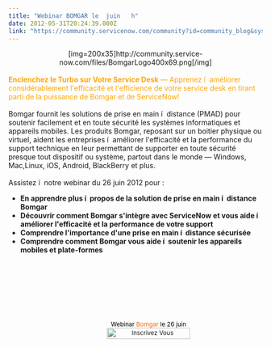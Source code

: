 ```yaml
---
title: "Webinar BOMGAR le  juin   h"
date: 2012-05-31T20:24:39.000Z
link: "https://community.servicenow.com/community?id=community_blog&sys_id=eefd662ddbd0dbc01dcaf3231f961993"
---
```

<p><div align="center">[img=200x35]http://community.service-now.com/files/BomgarLogo400x69.png[/img]</div><br /><font color='#FFA500'><strong>Enclenchez le Turbo sur Votre Service Desk</strong> — Apprenez í  améliorer considérablement l'efficacité et l'efficience de votre service desk en tirant parti de la puissance de Bomgar et de ServiceNow!</font><br /><br />Bomgar fournit les solutions de prise en main í  distance (PMAD) pour soutenir facilement et en toute sécurité les systèmes informatiques et appareils mobiles. Les produits Bomgar, reposant sur un boitier physique ou virtuel, aident les entreprises í  améliorer l'efficacité et la performance du support technique en leur permettant de supporter en toute sécurité presque tout dispositif ou système, partout dans le monde — Windows, Mac,Linux, iOS, Android, BlackBerry et plus.<br /><br />Assistez í  notre webinar du 26 juin 2012 pour :<br /><ul><li><strong>En apprendre plus í  propos de la solution de prise en main í  distance Bomgar</strong></li><li><strong>Découvrir comment Bomgar s'intègre avec ServiceNow et vous aide í  améliorer l'efficacité et la performance de votre support</strong></li><li><strong>Comprendre l'importance d'une prise en main í  distance sécurisée</strong></li><li><strong>Comprendre comment Bomgar vous aide í  soutenir les appareils mobiles et plate-formes</strong></li><li style="list-style: none"><br /><div style="margin-left: 2em"><br /><br /><br /><br /><br /><br /><p style="font-size: 12px; text-align: center;"><span style="text-align: center; color: #000000;">Webinar&nbsp;<span style="color: #ff6600;">Bomgar</span>&nbsp;le 26 juin</span><a href="https://www1.gotomeeting.com/register/480570593"><br /><img class="aligncenter size-full wp-image-115" title="inscrivezvous-blue" src="http://dev.imakumo.fr/wp-content/uploads/2012/01/inscrivezvous-grey.png" alt="Inscrivez Vous" width="165" height="22" /></a></p></div></li></ul></p>